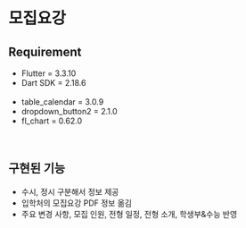 # 모집요강

## Requirement
- Flutter = 3.3.10
- Dart SDK = 2.18.6
<br><br>
- table_calendar = 3.0.9
- dropdown_button2 = 2.1.0
- fl_chart = 0.62.0

<br>

## 구현된 기능
- 수시, 정시 구분해서 정보 제공
- 입학처의 모집요강 PDF 정보 옮김
- 주요 변경 사항, 모집 인원, 전형 일정, 전형 소개, 학생부&수능 반영